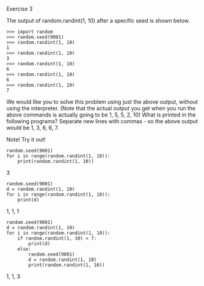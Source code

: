 Exercise 3

The output of random.randint(1, 10) after a specific seed is shown below.

```
>>> import random
>>> random.seed(9001)
>>> random.randint(1, 10)
1
>>> random.randint(1, 10)
3
>>> random.randint(1, 10)
6
>>> random.randint(1, 10)
6
>>> random.randint(1, 10)
7
```

We would like you to solve this problem using just the above output, without using the interpreter. (Note that the actual output you get when you run the above commands is actually going to be 1, 5, 5, 2, 10) What is printed in the following programs? Separate new lines with commas - so the above output would be 1, 3, 6, 6, 7.

Note! Try it out!

```
random.seed(9001)
for i in range(random.randint(1, 10)):
    print(random.randint(1, 10))
```

3

```
random.seed(9001)
d = random.randint(1, 10)
for i in range(random.randint(1, 10)):
    print(d)
```

1, 1, 1

```
random.seed(9001)
d = random.randint(1, 10)
for i in range(random.randint(1, 10)):
    if random.randint(1, 10) < 7:
        print(d)
    else:
        random.seed(9001)
        d = random.randint(1, 10)
        print(random.randint(1, 10))
```

1, 1, 3

